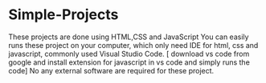 # Simple-Projects
These projects are done using HTML,CSS and JavaScript
You can easily runs these project on your computer, which only need IDE for html, css and javascript, commonly used Visual Studio Code.
[ download vs code from google and install extension for javascript in vs code and simply runs the code]
No any external software are required for these project. 



